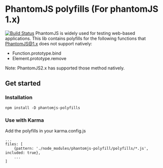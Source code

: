 PhantomJS polyfills (For phantomJS 1.x)
=====================
[![Build Status](https://travis-ci.org/viruschidai/phatomjs-polyfills.png?branch=master)](https://travis-ci.org/viruschidai/phatomjs-polyfills)
PhantomJS is widely used for testing web-based applications. This lib contains polyfills for the following functions that PhantomJS@1.x does not support natively:

* Function.prototype.bind
* Element.prototype.remove

Note: PhantomJS2.x has supported those method natively.

## Get started

### Installation
`npm install -D phantomjs-polyfills`

### Use with Karma
Add the polyfills in your karma.config.js
```
...
files: [
    {pattern: './node_modules/phantomjs-polyfill/polyfills/*.js', included: true},
    ...
]
```

